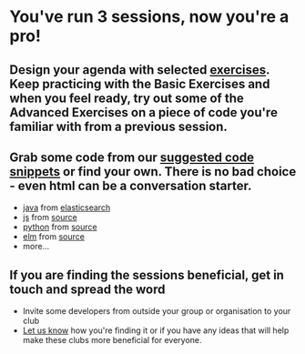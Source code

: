 # You've run 3 sessions, now you're a pro!

## Design your agenda with selected [exercises](https://github.com/CodeReadingClubs/Resources/blob/trunk/exercises.md). Keep practicing with the Basic Exercises and when you feel ready, try out some of the Advanced Exercises on a piece of code you're familiar with from a previous session.

## Grab some code from our [suggested code snippets](https://https://github.com/CodeReadingClubs/Resources/blob/trunk/StarterKit/Session4-and-beyond/code-snippets) or find your own. There is no bad choice - even html can be a conversation starter.

- [java](code-snippets/java.pdf) from [elasticsearch](https://github.com/elastic/elasticsearch/blob/94be9b471f6959ca5664a4a143809630a908f78e/libs/core/src/main/java/org/elasticsearch/common/collect/Tuple.java)
- [js]() from [source]()
- [python]() from [source]()
- [elm]() from [source]()
- more...

## If you are finding the sessions beneficial, get in touch and spread the word

- Invite some developers from outside your group or organisation to your club
- [Let us know](mailto:katja@neontribe.co.uk) how you're finding it or if you have any ideas that will help make these clubs more beneficial for everyone.
